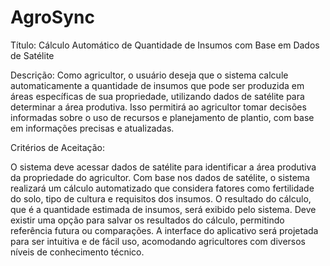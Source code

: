 # AgroSync

Título: Cálculo Automático de Quantidade de Insumos com Base em Dados de Satélite

Descrição:
Como agricultor, o usuário deseja que o sistema calcule automaticamente a quantidade de insumos que pode ser produzida em áreas específicas de sua propriedade, utilizando dados de satélite para determinar a área produtiva. Isso permitirá ao agricultor tomar decisões informadas sobre o uso de recursos e planejamento de plantio, com base em informações precisas e atualizadas.

Critérios de Aceitação:

O sistema deve acessar dados de satélite para identificar a área produtiva da propriedade do agricultor.
Com base nos dados de satélite, o sistema realizará um cálculo automatizado que considera fatores como fertilidade do solo, tipo de cultura e requisitos dos insumos.
O resultado do cálculo, que é a quantidade estimada de insumos, será exibido pelo sistema.
Deve existir uma opção para salvar os resultados do cálculo, permitindo referência futura ou comparações.
A interface do aplicativo será projetada para ser intuitiva e de fácil uso, acomodando agricultores com diversos níveis de conhecimento técnico.
